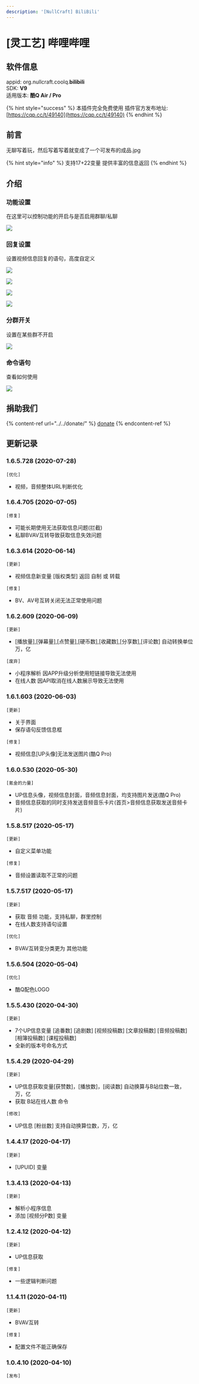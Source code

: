 ```yaml
---
description: '[NullCraft] BiliBili'
---
```


# \[灵工艺] 哔哩哔哩

## 软件信息

appid: org.nullcraft.coolq.**bilibili**\
SDK: **V9**\
适用版本: **酷Q Air / Pro**

{% hint style="success" %}
本插件完全免费使用  插件官方发布地址:[https://cqp.cc/t/49140](https://cqp.cc/t/49140)
{% endhint %}

## 前言

无聊写着玩，然后写着写着就变成了一个可发布的成品.jpg

{% hint style="info" %}
支持17+22变量 提供丰富的信息返回
{% endhint %}

## 介绍

### 功能设置

在这里可以控制功能的开启与是否启用群聊/私聊

![](../../.gitbook/assets/bilibili\_1.png)

### 回复设置

设置视频信息回复的语句，高度自定义

![](../../.gitbook/assets/bilibili\_2.png)

![](../../.gitbook/assets/bilibili\_2\_1.png)

![](../../.gitbook/assets/bilibili\_2\_2.png)

![](../../.gitbook/assets/bilibili\_2\_3.png)

### 分群开关

设置在某些群不开启

![](../../.gitbook/assets/bilibili\_3.png)

### 命令语句

查看如何使用

![](../../.gitbook/assets/bilibili\_4.png)

## 捐助我们

{% content-ref url="../../donate/" %}
[donate](../../donate/)
{% endcontent-ref %}

## 更新记录

### 1.6.5.728 (2020-07-28)

`[优化]`

* 视频，音频整体URL判断优化

### 1.6.4.705 (2020-07-05)

`[修复]`

* 可能长期使用无法获取信息问题(拦截)
* 私聊BVAV互转导致获取信息失效问题

### 1.6.3.614 (2020-06-14)

`[更新]`

* 视频信息新变量 \[版权类型] 返回 自制 或 转载

`[修复]`

* BV、AV号互转关闭无法正常使用问题

### 1.6.2.609 (2020-06-09)

`[更新]`

* \[播放量],\[弹幕量],\[点赞量],\[硬币数],\[收藏数],\[分享数],\[评论数] 自动转换单位万，亿

`[废弃]`

* 小程序解析 因APP升级分析使用短链接导致无法使用
* 在线人数 因API取消在线人数展示导致无法使用

### 1.6.1.603 (2020-06-03)

`[更新]`

* 关于界面
* 保存语句反馈信息框

`[修复]`

* 视频信息\[UP头像]无法发送图片(酷Q Pro)

### 1.6.0.530 (2020-05-30)

`[氪金的力量]`

* UP信息头像，视频信息封面，音频信息封面，均支持图片发送(酷Q Pro)
* 音频信息获取的同时支持发送音频音乐卡片(首页>音频信息获取发送音频卡片)

### 1.5.8.517 (2020-05-17)

`[更新]`

* 自定义菜单功能

`[修复]`

* 音频设置读取不正常的问题

### 1.5.7.517 (2020-05-17)

`[更新]`

* 获取 音频 功能，支持私聊，群里控制
* 在线人数支持语句设置

`[优化]`

* BVAV互转变分类更为 其他功能

### 1.5.6.504 (2020-05-04)

`[优化]`

* 酷Q配色LOGO

### **1.5.5.430 (2020-04-30)**

`[更新]`

* 7个UP信息变量 \[追番数] \[追剧数] \[视频投稿数] \[文章投稿数] \[音频投稿数] \[相簿投稿数] \[课程投稿数]
* 全新的版本号命名方式

### **1.5.4.29 (2020-04-29)**

`[更新]`

* UP信息获取变量\[获赞数]，\[播放数]，\[阅读数] 自动换算与B站位数一致，万，亿
* 获取 B站在线人数 命令

`[修改]`

* UP信息 \[粉丝数] 支持自动换算位数，万，亿

### **1.4.4.17 (2020-04-17)**

`[更新]`

* \[UPUID] 变量

### 1.3.4.13 (2020-04-13)

`[更新]`

* 解析小程序信息
* 添加 \[视频分P数] 变量

### 1.2.4.12 (2020-04-12)

`[更新]`

* UP信息获取

`[修复]`

* 一些逻辑判断问题

### 1.1.4.11 (2020-04-11)

`[更新]`

* BVAV互转

`[修复]`

* 配置文件不能正确保存

### 1.0.4.10 (2020-04-10)

`[发布]`

